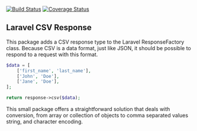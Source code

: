 [![Build Status](https://travis-ci.org/neoxia/laravel-csv-response.svg?branch=master)](https://travis-ci.org/neoxia/laravel-csv-response)
[![Coverage Status](https://coveralls.io/repos/github/neoxia/laravel-csv-response/badge.svg?branch=master)](https://coveralls.io/github/neoxia/laravel-csv-response?branch=master)

## Laravel CSV Response

This package adds a CSV response type to the Laravel ResponseFactory class. Because CSV is a data format, just like JSON, it should be possible to respond to a request with this format.

```PHP
$data = [
    ['first_name', 'last_name'],
    ['John', 'Doe'],
    ['Jane', 'Doe'],
];

return response->csv($data);
```

This small package offers a straightforward solution that deals with conversion, from array or collection of objects to comma separated values string, and character encoding.

